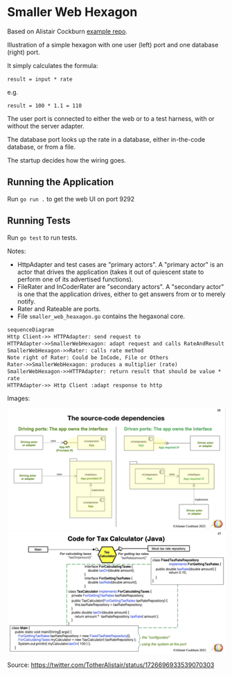 # Smaller Web Hexagon

Based on Alistair Cockburn [example repo](https://github.com/totheralistair/SmallerWebHexagon/).

Illustration of a simple hexagon with one user (left) port and one database (right) port.

It simply calculates the formula:

    result = input * rate

e.g.

    result = 100 * 1.1 = 110

The user port is connected to either the web or to a test harness, with or without the server adapter.

The database port looks up the rate in a database, either in-the-code database, or from a file.

The startup decides how the wiring goes.

## Running the Application

Run `go run .` to get the web UI on port 9292

## Running Tests

Run `go test` to run tests.


Notes:

* HttpAdapter and test cases are "primary actors". A "primary actor" is an actor that drives the application (takes it out of quiescent state to perform one of its advertised functions).
* FileRater and InCoderRater are "secondary actors". A "secondary actor" is one that the application drives, either to get answers from or to merely notify.
* Rater and Rateable are ports.
* File `smaller_web_heaxagon.go` contains the hegaxonal core.

```mermaid
sequenceDiagram
Http Client->> HTTPAdapter: send request to
HTTPAdapter->>SmallerWebHexagon: adapt request and calls RateAndResult
SmallerWebHexagon->>Rater: calls rate method
Note right of Rater: Could be InCode, File or Others
Rater->>SmallerWebHexagon: produces a multiplier (rate)
SmallerWebHexagon->>HTTPAdapter: return result that should be value * rate
HTTPAdapter->> Http Client :adapt response to http
```

Images:

![diagram](./imgs/diagram.jpeg)
![code](./imgs/code.jpeg)

Source: https://twitter.com/TotherAlistair/status/1726696933539070303